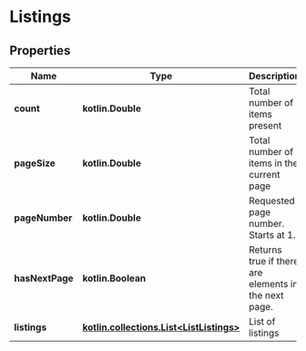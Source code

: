 
# Listings

## Properties
| Name | Type | Description | Notes |
| ------------ | ------------- | ------------- | ------------- |
| **count** | **kotlin.Double** | Total number of items present |  |
| **pageSize** | **kotlin.Double** | Total number of items in the current page |  |
| **pageNumber** | **kotlin.Double** | Requested page number. Starts at 1. |  |
| **hasNextPage** | **kotlin.Boolean** | Returns true if there are elements in the next page. |  |
| **listings** | [**kotlin.collections.List&lt;ListListings&gt;**](ListListings.md) | List of listings |  |



